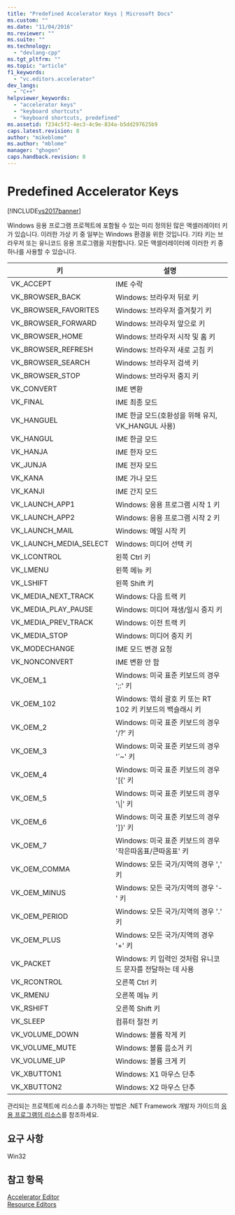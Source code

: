 ```yaml
---
title: "Predefined Accelerator Keys | Microsoft Docs"
ms.custom: ""
ms.date: "11/04/2016"
ms.reviewer: ""
ms.suite: ""
ms.technology: 
  - "devlang-cpp"
ms.tgt_pltfrm: ""
ms.topic: "article"
f1_keywords: 
  - "vc.editors.accelerator"
dev_langs: 
  - "C++"
helpviewer_keywords: 
  - "accelerator keys"
  - "keyboard shortcuts"
  - "keyboard shortcuts, predefined"
ms.assetid: f234c5f2-4ec3-4c9e-834a-b5dd297625b9
caps.latest.revision: 8
author: "mikeblome"
ms.author: "mblome"
manager: "ghogen"
caps.handback.revision: 8
---
```

# Predefined Accelerator Keys
[!INCLUDE[vs2017banner](../assembler/inline/includes/vs2017banner.md)]

Windows 응용 프로그램 프로젝트에 포함될 수 있는 미리 정의된 많은 액셀러레이터 키가 있습니다.  이러한 가상 키 중 일부는 Windows 환경을 위한 것입니다.  기타 키는 브라우저 또는 유니코드 응용 프로그램을 지원합니다.  모든 액셀러레이터에 이러한 키 중 하나를 사용할 수 있습니다.  
  
|키|설명|  
|-------|--------|  
|VK\_ACCEPT|IME 수락|  
|VK\_BROWSER\_BACK|Windows: 브라우저 뒤로 키|  
|VK\_BROWSER\_FAVORITES|Windows: 브라우저 즐겨찾기 키|  
|VK\_BROWSER\_FORWARD|Windows: 브라우저 앞으로 키|  
|VK\_BROWSER\_HOME|Windows: 브라우저 시작 및 홈 키|  
|VK\_BROWSER\_REFRESH|Windows: 브라우저 새로 고침 키|  
|VK\_BROWSER\_SEARCH|Windows: 브라우저 검색 키|  
|VK\_BROWSER\_STOP|Windows: 브라우저 중지 키|  
|VK\_CONVERT|IME 변환|  
|VK\_FINAL|IME 최종 모드|  
|VK\_HANGUEL|IME 한글 모드\(호환성을 위해 유지, VK\_HANGUL 사용\)|  
|VK\_HANGUL|IME 한글 모드|  
|VK\_HANJA|IME 한자 모드|  
|VK\_JUNJA|IME 전자 모드|  
|VK\_KANA|IME 가나 모드|  
|VK\_KANJI|IME 간지 모드|  
|VK\_LAUNCH\_APP1|Windows: 응용 프로그램 시작 1 키|  
|VK\_LAUNCH\_APP2|Windows: 응용 프로그램 시작 2 키|  
|VK\_LAUNCH\_MAIL|Windows: 메일 시작 키|  
|VK\_LAUNCH\_MEDIA\_SELECT|Windows: 미디어 선택 키|  
|VK\_LCONTROL|왼쪽 Ctrl 키|  
|VK\_LMENU|왼쪽 메뉴 키|  
|VK\_LSHIFT|왼쪽 Shift 키|  
|VK\_MEDIA\_NEXT\_TRACK|Windows: 다음 트랙 키|  
|VK\_MEDIA\_PLAY\_PAUSE|Windows: 미디어 재생\/일시 중지 키|  
|VK\_MEDIA\_PREV\_TRACK|Windows: 이전 트랙 키|  
|VK\_MEDIA\_STOP|Windows: 미디어 중지 키|  
|VK\_MODECHANGE|IME 모드 변경 요청|  
|VK\_NONCONVERT|IME 변환 안 함|  
|VK\_OEM\_1|Windows: 미국 표준 키보드의 경우 ';:' 키|  
|VK\_OEM\_102|Windows: 꺾쇠 괄호 키 또는 RT 102 키 키보드의 백슬래시 키|  
|VK\_OEM\_2|Windows: 미국 표준 키보드의 경우 '\/?' 키|  
|VK\_OEM\_3|Windows: 미국 표준 키보드의 경우 '\`~' 키|  
|VK\_OEM\_4|Windows: 미국 표준 키보드의 경우 '\[{' 키|  
|VK\_OEM\_5|Windows: 미국 표준 키보드의 경우 '\\&#124;' 키|  
|VK\_OEM\_6|Windows: 미국 표준 키보드의 경우 '\]}' 키|  
|VK\_OEM\_7|Windows: 미국 표준 키보드의 경우 '작은따옴표\/큰따옴표' 키|  
|VK\_OEM\_COMMA|Windows: 모든 국가\/지역의 경우 ',' 키|  
|VK\_OEM\_MINUS|Windows: 모든 국가\/지역의 경우 '\-' 키|  
|VK\_OEM\_PERIOD|Windows: 모든 국가\/지역의 경우 '.' 키|  
|VK\_OEM\_PLUS|Windows: 모든 국가\/지역의 경우 '\+' 키|  
|VK\_PACKET|Windows: 키 입력인 것처럼 유니코드 문자를 전달하는 데 사용|  
|VK\_RCONTROL|오른쪽 Ctrl 키|  
|VK\_RMENU|오른쪽 메뉴 키|  
|VK\_RSHIFT|오른쪽 Shift 키|  
|VK\_SLEEP|컴퓨터 절전 키|  
|VK\_VOLUME\_DOWN|Windows: 볼륨 작게 키|  
|VK\_VOLUME\_MUTE|Windows: 볼륨 음소거 키|  
|VK\_VOLUME\_UP|Windows: 볼륨 크게 키|  
|VK\_XBUTTON1|Windows: X1 마우스 단추|  
|VK\_XBUTTON2|Windows: X2 마우스 단추|  
  
 관리되는 프로젝트에 리소스를 추가하는 방법은 .NET Framework 개발자 가이드의 [응용 프로그램의 리소스](../Topic/Resources%20in%20Desktop%20Apps.md)를 참조하세요.  
  
## 요구 사항  
 Win32  
  
## 참고 항목  
 [Accelerator Editor](../mfc/accelerator-editor.md)   
 [Resource Editors](../mfc/resource-editors.md)